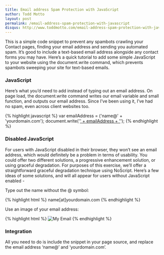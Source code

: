 ```yaml
---
title: Email address Spam Protection with JavaScript
author: Todd Motto
layout: post
permalink: /email-address-spam-protection-with-javascript
disqus: http://www.toddmotto.com/email-address-spam-protection-with-javascript
---
```


This is a simple code snippet to prevent any spambots crawling your Contact pages, finding your email address and sending you automated spam. It’s good to include a text-based email address alongside any contact forms you may have. Here’s a quick tutorial to add some simple JavaScript to your website using the document.write command, which prevents spambots sweeping your site for text-based emails.

### JavaScript

Here’s what you’d need to add instead of typing out an email address. On page load, the document.write command writes our email variable and small function, and outputs our email address. Since I’ve been using it, I’ve had no spam, even across client websites too.

{% highlight javascript %}
var emailAddress = ('name@' + 'yourdomain.com');
document.write('<a href="mailto:' + emailAddress + '">' + emailAddress + '</a>');
{% endhighlight %}

### Disabled JavaScript
For users with JavaScript disabled in their browser, they won’t see an email address, which would definitely be a problem in terms of usability. You could offer two different solutions, a progressive enhancement solution, or using graceful degradation. For purposes of this exercise, we’ll offer a straightforward graceful degradation technique using NoScript. Here’s a few ideas of some solutions, and will all appear for users without JavaScript enabled -

Type out the name without the @ symbol:

{% highlight html %}
    <noscript>name[at]yourdomain.com</noscript>
{% endhighlight %}

Use an image of your email address:

{% highlight html %}
    <noscript><img src="img/email-address.jpg" alt="My Email"></noscript>
{% endhighlight %}

### Integration

All you need to do is include the snippet in your page source, and replace the email address ‘name@’ and ‘yourdomain.com’.